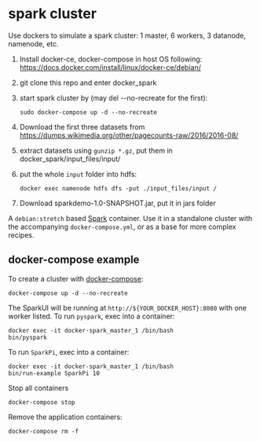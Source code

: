 
# spark cluster 

Use dockers to simulate a spark cluster: 1 master, 6 workers, 3 datanode, namenode, etc.



1. Install docker-ce, docker-compose in host OS following: https://docs.docker.com/install/linux/docker-ce/debian/

2. git clone this repo and enter docker_spark

3. start spark cluster by (may del --no-recreate for the first):

   ```
   sudo docker-compose up -d --no-recreate
   ```

4. Download the first three datasets from https://dumps.wikimedia.org/other/pagecounts-raw/2016/2016-08/

5. extract datasets using `gunzip *.gz`, put them in docker_spark/input_files/input/

6. put the whole `input` folder into hdfs:

   ```
   docker exec namenode hdfs dfs -put ./input_files/input /
   ```

7. Download sparkdemo-1.0-SNAPSHOT.jar, put it in jars folder



A `debian:stretch` based [Spark](http://spark.apache.org) container. Use it in a standalone cluster with the accompanying `docker-compose.yml`, or as a base for more complex recipes.



## docker-compose example

To create a cluster with [docker-compose](http://docs.docker.com/compose):

    docker-compose up -d --no-recreate

The SparkUI will be running at `http://${YOUR_DOCKER_HOST}:8080` with one worker listed. To run `pyspark`, exec into a container:

    docker exec -it docker-spark_master_1 /bin/bash
    bin/pyspark

To run `SparkPi`, exec into a container:

    docker exec -it docker-spark_master_1 /bin/bash
    bin/run-example SparkPi 10

Stop all containers

```
docker-compose stop
```

Remove the application containers:

```
docker-compose rm -f
```

